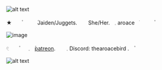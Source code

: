 
![alt text](https://64.media.tumblr.com/b3ee87f4c8ed6dfdc63743d4b661556e/9ccc9e50117fbf7a-c6/s500x750/c13faf7e47bcf2cec2effcc8f41f063263b7eccb.pnj)



★ㅤㅤ۫ㅤㅤ  ㅤ۫Jaiden/Juggets.ㅤ ㅤShe/Her.ㅤ𓈒 aroaceㅤׂㅤㅤㅤ۫ㅤ

![image](https://encrypted-tbn0.gstatic.com/images?q=tbn:ANd9GcRK1OOTsErup2w-2LiB2Wgea78lB0VeOfAzf8zpKGLsng&s)

𓏲ㅤㅤ۫ㅤㅤ𓈒ㅤ۫[patreon](https://www.patreon.com/c/0_0zz/about).ㅤ ㅤ𓈒 Discord: thearoacebird .ㅤ۫ㅤ  


![alt text](https://64.media.tumblr.com/b3ee87f4c8ed6dfdc63743d4b661556e/9ccc9e50117fbf7a-c6/s500x750/c13faf7e47bcf2cec2effcc8f41f063263b7eccb.pnj)
